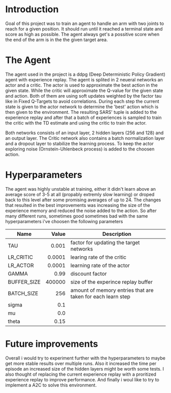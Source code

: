 # Introduction

Goal of this project was to train an agent to handle an arm with two joints to reach for a given position. It should run until it reached a terminal state and score as high as possible. The agent always get's a possitive score when the end of the arm is in the the given target area.

# The Agent

The agent used in the project is a ddpg (Deep Deterministic Policy Gradient) agent with experience replay. The agent is splited in 2 neueral networks an actor and a critic. The actor is used to approximate the best action in the given state. While the critic will approximate the Q-value for the given state and action. Both of them are using soft updates weighted by the factor tau like in Fixed Q-Targets to avoid correlations.
During each step the current state is given to the actor network to determine the 'best' action which is then given to the environment. The resulting SARS' tuple is added to the experience replay and after that a batch of experiences is sampled to train the critic with the TD estimate and using the critic to train the actor.

Both networks consists of an input layer, 2 hidden layers (256 and 128) and an output layer. The Critic network also contains a batch normalization layer and a dropout layer to stabilize the learning process. To keep the actor exploring noise (Ornstein-Uhlenbeck process) is added to the choosen action.

# Hyperparameters

The agent was highly unstable at training, either it didn't learn above an average score of 3-5 at all (propably extremly slow learning) or droped back to this level after some promising averages of up to 24. The changes that resulted in the best improvements was increasing the size of the experience memory and reduced the noise added to the action. So after many different runs, sometimes good sometimes bad with the same hyperparameters i've choosen the following parameters

| Name | Value | Description |
|---|---:|---|
| TAU | 0.001 | factor for updating the target networks 
| LR_CRITIC | 0.0001 | learing rate of the critic
| LR_ACTOR | 0.0001 | learning rate of the actor
| GAMMA | 0.99 | discount factor
| BUFFER_SIZE | 400000 | size of the experince replay buffer
| BATCH_SIZE | 256 | amount of memory entries that are taken for each learn step
| sigma | 0.1 |
| mu  | 0.0 |
| theta | 0.15 |

# Future improvements

Overall i would try to experiment further with the hyperparameters to maybe get more stable results over multiple runs. Also it increased the time per episode an increased size of the hidden layers might be worth some tests.
I also thought of replacing the current experience replay with a proritized experience replay to improve performance.
And finally i woul like to try to implement a A2C to solve this environment.